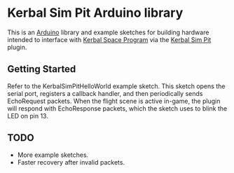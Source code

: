 # Kerbal Sim Pit Arduino library

This is an [Arduino](https://www.arduino.cc/) library and example sketches
for building hardware intended to interface with
[Kerbal Space Program](https://kerbalspaceprogram.com/) via the
[Kerbal Sim Pit](https://bitbucket.org/pjhardy/kerbalsimpit) plugin.

## Getting Started

Refer to the KerbalSimPitHelloWorld example sketch. This sketch opens the
serial port, registers a callback handler, and then periodically sends
EchoRequest packets. When the flight scene is active in-game, the plugin
will respond with EchoResponse packets, which the sketch uses to blink
the LED on pin 13.

## TODO

* More example sketches.
* Faster recovery after invalid packets.
